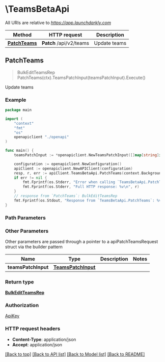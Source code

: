 # \TeamsBetaApi

All URIs are relative to *https://app.launchdarkly.com*

Method | HTTP request | Description
------------- | ------------- | -------------
[**PatchTeams**](TeamsBetaApi.md#PatchTeams) | **Patch** /api/v2/teams | Update teams



## PatchTeams

> BulkEditTeamsRep PatchTeams(ctx).TeamsPatchInput(teamsPatchInput).Execute()

Update teams



### Example

```go
package main

import (
    "context"
    "fmt"
    "os"
    openapiclient "./openapi"
)

func main() {
    teamsPatchInput := *openapiclient.NewTeamsPatchInput([]map[string]interface{}{map[string]interface{}{"key": interface{}(123)}}) // TeamsPatchInput | 

    configuration := openapiclient.NewConfiguration()
    apiClient := openapiclient.NewAPIClient(configuration)
    resp, r, err := apiClient.TeamsBetaApi.PatchTeams(context.Background()).TeamsPatchInput(teamsPatchInput).Execute()
    if err != nil {
        fmt.Fprintf(os.Stderr, "Error when calling `TeamsBetaApi.PatchTeams``: %v\n", err)
        fmt.Fprintf(os.Stderr, "Full HTTP response: %v\n", r)
    }
    // response from `PatchTeams`: BulkEditTeamsRep
    fmt.Fprintf(os.Stdout, "Response from `TeamsBetaApi.PatchTeams`: %v\n", resp)
}
```

### Path Parameters



### Other Parameters

Other parameters are passed through a pointer to a apiPatchTeamsRequest struct via the builder pattern


Name | Type | Description  | Notes
------------- | ------------- | ------------- | -------------
 **teamsPatchInput** | [**TeamsPatchInput**](TeamsPatchInput.md) |  | 

### Return type

[**BulkEditTeamsRep**](BulkEditTeamsRep.md)

### Authorization

[ApiKey](../README.md#ApiKey)

### HTTP request headers

- **Content-Type**: application/json
- **Accept**: application/json

[[Back to top]](#) [[Back to API list]](../README.md#documentation-for-api-endpoints)
[[Back to Model list]](../README.md#documentation-for-models)
[[Back to README]](../README.md)

